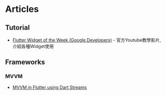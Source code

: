 # Articles

## Tutorial

- [Flutter Widget of the Week (Google Developers)](https://www.youtube.com/watch?v=lkF0TQJO0bA&list=PLOU2XLYxmsIL0pH0zWe_ZOHgGhZ7UasUE) - 官方Youtube教學影片,介紹各種Widget使用

## Frameworks
### MVVM

- [MVVM in Flutter using Dart Streams](https://quickbirdstudios.com/blog/mvvm-in-flutter/)
